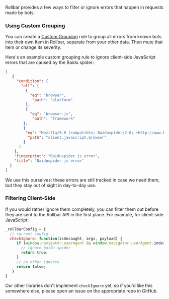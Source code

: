 Rollbar provides a few ways to filter or ignore errors that happen in
requests made by bots.

### Using Custom Grouping

You can create a [Custom Grouping](/docs/custom-grouping/) rule to group all
errors from known bots into their own Item in Rollbar, separate from
your other data. Then mute that item or change its severity.

Here's an example custom grouping rule to ignore client-side JavaScript
errors that are caused by the Baidu spider:

```json
[
   {
     "condition": {
       "all": [
         {
           "eq": "browser",
            "path": "platform"
         },
         {
           "eq": "browser-js",
            "path": "framework"
        },
        {
         "eq": "Mozilla/5.0 (compatible; Baiduspider/2.0; +http://www.baidu.com/search/spider.html)",
          "path": "client.javascript.browser"
        }
      ]
    },
    "fingerprint": "Baiduspider js error",
    "title": "Baiduspider js error"
  }
]
```

We use this ourselves: these errors are still tracked in case we need
them, but they stay out of sight in day-to-day use.

### Filtering Client-Side

If you would rather ignore them completely, you can filter them out
before they are sent to the Rollbar API in the first place. For example,
for client-side JavaScript:

```js
_rollbarConfig = {
  // current config...
  checkIgnore: function(isUncaught, args, payload) {
     if (window.navigator.userAgent && window.navigator.userAgent.indexOf('Baiduspider') !== -1) {
       // ignore baidu spider
       return true;
     }
     // no other ignores
     return false;
   }
}
```

Our other libraries don't implement `checkIgnore` yet, so if you'd like
this somewhere else, please open an issue on the appropriate repo in
GitHub.
